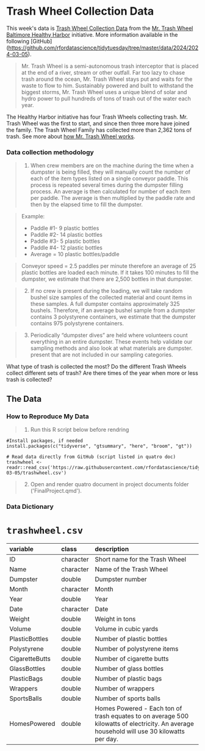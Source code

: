 # Trash Wheel Collection Data

This week's data is [Trash Wheel Collection Data](https://docs.google.com/spreadsheets/d/1b8Lbe-z3PNb3H8nSsSjrwK2B0ReAblL2/edit#gid=1143432795) from the [Mr. Trash Wheel](https://www.mrtrashwheel.com/) [Baltimore Healthy Harbor](https://www.waterfrontpartnership.org/healthy-harbor-initiative) initiative. More information available in the following [GitHub] (https://github.com/rfordatascience/tidytuesday/tree/master/data/2024/2024-03-05). 


> Mr. Trash Wheel is a semi-autonomous trash interceptor that is placed at the end of a river, stream or other outfall. Far too lazy to chase trash around the ocean, Mr. Trash Wheel stays put and waits for the waste to flow to him. Sustainably powered and built to withstand the biggest storms, Mr. Trash Wheel uses a unique blend of solar and hydro power to pull hundreds of tons of trash out of the water each year.

The Healthy Harbor initiative has four Trash Wheels collecting trash. Mr. Trash Wheel was the first to start, and since then three more have joined the family. The Trash Wheel Family has collected more than 2,362 tons of trash. See more about [how Mr. Trash Wheel works](https://www.mrtrashwheel.com/technology/).

### Data collection methodology

>1. When crew members are on the machine during the time when a dumpster is being filled, they will manually count the number of each of the item types listed on a single conveyor paddle. This process is repeated several times during the dumpster filling process. An average is then calculated for number of each item per paddle. The average is then multiplied by the paddle rate and then by the elapsed time to fill the dumpster.

>Example:
> * Paddle #1- 9 plastic bottles
> * Paddle #2- 14 plastic bottles
> * Paddle #3- 5 plastic bottles
> * Paddle #4- 12 plastic bottles
> * Average = 10 plastic bottles/paddle

>Conveyor speed = 2.5 paddles per minute therefore an average of 25 plastic bottles are loaded each minute. If it takes 100 minutes to fill the dumpster, we estimate that there are 2,500 bottles in that dumpster.

>2. If no crew is present during the loading, we will take random bushel size samples of the collected material and count items in these samples. A full dumpster contains approximately 325 bushels. Therefore, if an average bushel sample from a dumpster contains 3 polystyrene containers, we estimate that the dumpster contains 975 polystyrene containers.

>3. Periodically “dumpster dives” are held where volunteers count everything in an entire dumpster. These events help validate our sampling methods and also look at what materials are dumpster. present that are not included in our sampling categories.

What type of trash is collected the most? Do the different Trash Wheels collect different sets of trash? Are there times of the year when more or less trash is collected? 


## The Data

### How to Reproduce My Data

>1. Run this R script below before rendring
```{r}
#Install packages, if needed
install.packages(c("tidyverse", "gtsummary", "here", "broom", "gt"))

# Read data directly from GitHub (script listed in quatro doc)
trashwheel <- readr::read_csv('https://raw.githubusercontent.com/rfordatascience/tidytuesday/master/data/2024/2024-03-05/trashwheel.csv')
```

>2. Open and render quatro document in project documents folder ('FinalProject.qmd').


### Data Dictionary

# `trashwheel.csv`

|variable       |class     |description    |
|:--------------|:---------|:--------------|
|ID             |character |Short name for the Trash Wheel             |
|Name           |character |Name of the Trash Wheel           |
|Dumpster       |double    |Dumpster number       |
|Month          |character |Month          |
|Year           |double    |Year           |
|Date           |character |Date           |
|Weight         |double    |Weight in tons         |
|Volume         |double    |Volume in cubic yards          |
|PlasticBottles |double    |Number of plastic bottles |
|Polystyrene    |double    |Number of polystyrene items    |
|CigaretteButts |double    |Number of cigarette butts |
|GlassBottles   |double    |Number of glass bottles   |
|PlasticBags    |double    |Number of plastic bags    |
|Wrappers       |double    |Number of wrappers       |
|SportsBalls    |double    |Number of sports balls    |
|HomesPowered   |double    |Homes Powered - Each ton of trash equates to on average 500 kilowatts of electricity.  An average household will use 30 kilowatts per day.   |


